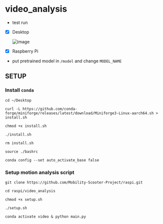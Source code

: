 # video_analysis
* test run
* [x] Desktop

  ![image](https://github.com/Mobility-Scooter-Project/raspi/assets/44049919/1d3e82a4-1a8d-490a-8b6c-0a52fffda3e2)
* [x] Raspberry Pi
* put pretrained model in `/model` and change `MODEL_NAME` 

## SETUP
### Install `conda`
```
cd ~/Desktop
```
```
curl -L https://github.com/conda-forge/miniforge/releases/latest/download/Miniforge3-Linux-aarch64.sh > install.sh
```
```
chmod +x install.sh
```
```
./install.sh
```
```
rm install.sh
```
```
source ./bashrc
```
```
conda config --set auto_activate_base false
```
### Setup motion analysis script
```
git clone https://github.com/Mobility-Scooter-Project/raspi.git
```
```
cd raspi/video_analysis
```
```
chmod +x setup.sh
```
```
./setup.sh
```
```
conda activate video & python main.py
```
